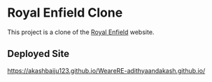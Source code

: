 # Royal Enfield Clone

This project is a clone of the [Royal Enfield](https://www.royalenfield.com/) website. 


## Deployed Site  

https://akashbaiju123.github.io/WeareRE-adithyaandakash.github.io/






